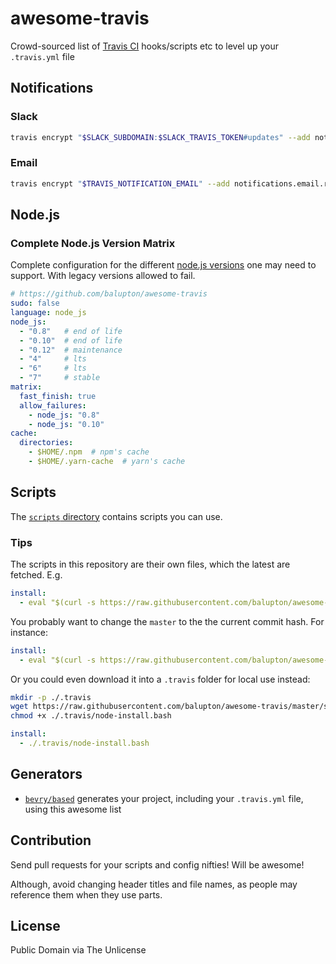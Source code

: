 # awesome-travis

Crowd-sourced list of [Travis CI](https://travis-ci.org) hooks/scripts etc to level up your `.travis.yml` file


## Notifications

### Slack

``` bash
travis encrypt "$SLACK_SUBDOMAIN:$SLACK_TRAVIS_TOKEN#updates" --add notifications.slack
```


### Email

``` bash
travis encrypt "$TRAVIS_NOTIFICATION_EMAIL" --add notifications.email.recipients
```


## Node.js

### Complete Node.js Version Matrix

Complete configuration for the different [node.js versions](https://github.com/nodejs/LTS) one may need to support. With legacy versions allowed to fail.

``` yaml
# https://github.com/balupton/awesome-travis
sudo: false
language: node_js
node_js:
  - "0.8"   # end of life
  - "0.10"  # end of life
  - "0.12"  # maintenance
  - "4"     # lts
  - "6"     # lts
  - "7"     # stable
matrix:
  fast_finish: true
  allow_failures:
    - node_js: "0.8"
    - node_js: "0.10"
cache:
  directories:
    - $HOME/.npm  # npm's cache
    - $HOME/.yarn-cache  # yarn's cache
```


## Scripts

The [`scripts` directory](https://github.com/balupton/awesome-travis/tree/master/scripts) contains scripts you can use.


### Tips

The scripts in this repository are their own files, which the latest are fetched. E.g.

``` yaml
install:
  - eval "$(curl -s https://raw.githubusercontent.com/balupton/awesome-travis/master/scripts/node-install.bash)"
```

You probably want to change the `master` to the the current commit hash. For instance:

``` yaml
install:
  - eval "$(curl -s https://raw.githubusercontent.com/balupton/awesome-travis/some-commit-hash-instead/scripts/node-install.bash)"
```

Or you could even download it into a `.travis` folder for local use instead:

``` bash
mkdir -p ./.travis
wget https://raw.githubusercontent.com/balupton/awesome-travis/master/scripts/node-install.bash ./.travis/node-install.bash
chmod +x ./.travis/node-install.bash
```

``` yaml
install:
  - ./.travis/node-install.bash
```

## Generators

- [`bevry/based`](https://github.com/bevry/based) generates your project, including your `.travis.yml` file, using this awesome list


## Contribution

Send pull requests for your scripts and config nifties! Will be awesome!

Although, avoid changing header titles and file names, as people may reference them when they use parts.


## License

Public Domain via The Unlicense
